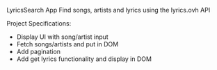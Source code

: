 LyricsSearch App
Find songs, artists and lyrics using the lyrics.ovh API

Project Specifications:
+ Display UI with song/artist input
+ Fetch songs/artists and put in DOM
+ Add pagination
+ Add get lyrics functionality and display in DOM
